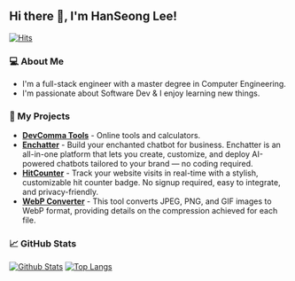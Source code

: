 ## Hi there 👋, I'm HanSeong Lee!

<!--
**HanSeongLee/HanSeongLee** is a ✨ _special_ ✨ repository because its `README.md` (this file) appears on your GitHub profile.

Here are some ideas to get you started:

- 🔭 I’m currently working on ...
- 🌱 I’m currently learning ...
- 👯 I’m looking to collaborate on ...
- 🤔 I’m looking for help with ...
- 💬 Ask me about ...
- 📫 How to reach me: ...
- 😄 Pronouns: ...
- ⚡ Fun fact: ...
-->
[![Hits](https://hits.devcomma.com/api/hit?url=https%3A%2F%2Fgithub.com%2FHanSeongLee)](https://hits.devcomma.com)

### 💻 About Me
* I'm a full-stack engineer with a master degree in Computer Engineering.
* I'm passionate about Software Dev & I enjoy learning new things.

### 🚀 My Projects
* [**DevComma Tools**](https://tools.devcomma.com/) - Online tools and calculators.
* [**Enchatter**](https://enchatter.com/) - Build your enchanted chatbot for business. Enchatter is an all-in-one platform that lets you create, customize, and deploy AI-powered chatbots tailored to your brand — no coding required.
* [**HitCounter**](https://hits.devcomma.com/) - Track your website visits in real-time with a stylish, customizable hit counter badge. No signup required, easy to integrate, and privacy-friendly.
* [**WebP Converter**](https://www.npmjs.com/package/@jkhanseong/webp-converter) - This tool converts JPEG, PNG, and GIF images to WebP format, providing details on the compression achieved for each file.

### 📈 GitHub Stats
[![Github Stats](https://github-readme-stats.vercel.app/api?username=HanSeongLee&show_icons=true&theme=algolia)](https://github.com/anuraghazra/github-readme-stats)
[![Top Langs](https://github-readme-stats.vercel.app/api/top-langs/?username=HanSeongLee&layout=compact&theme=algolia)](https://github.com/anuraghazra/github-readme-stats)
